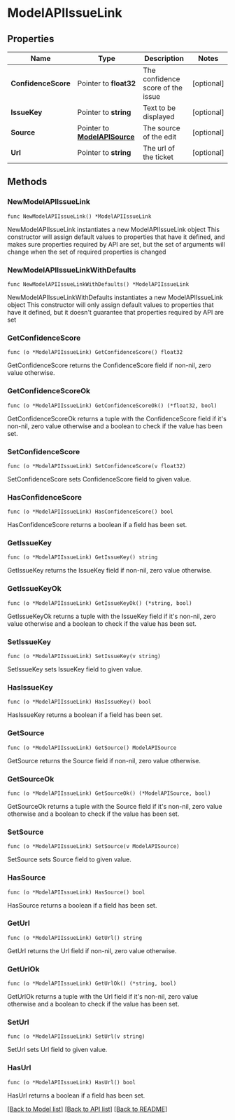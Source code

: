 # ModelAPIIssueLink

## Properties

Name | Type | Description | Notes
------------ | ------------- | ------------- | -------------
**ConfidenceScore** | Pointer to **float32** | The confidence score of the issue | [optional] 
**IssueKey** | Pointer to **string** | Text to be displayed | [optional] 
**Source** | Pointer to [**ModelAPISource**](ModelAPISource.md) | The source of the edit | [optional] 
**Url** | Pointer to **string** | The url of the ticket | [optional] 

## Methods

### NewModelAPIIssueLink

`func NewModelAPIIssueLink() *ModelAPIIssueLink`

NewModelAPIIssueLink instantiates a new ModelAPIIssueLink object
This constructor will assign default values to properties that have it defined,
and makes sure properties required by API are set, but the set of arguments
will change when the set of required properties is changed

### NewModelAPIIssueLinkWithDefaults

`func NewModelAPIIssueLinkWithDefaults() *ModelAPIIssueLink`

NewModelAPIIssueLinkWithDefaults instantiates a new ModelAPIIssueLink object
This constructor will only assign default values to properties that have it defined,
but it doesn't guarantee that properties required by API are set

### GetConfidenceScore

`func (o *ModelAPIIssueLink) GetConfidenceScore() float32`

GetConfidenceScore returns the ConfidenceScore field if non-nil, zero value otherwise.

### GetConfidenceScoreOk

`func (o *ModelAPIIssueLink) GetConfidenceScoreOk() (*float32, bool)`

GetConfidenceScoreOk returns a tuple with the ConfidenceScore field if it's non-nil, zero value otherwise
and a boolean to check if the value has been set.

### SetConfidenceScore

`func (o *ModelAPIIssueLink) SetConfidenceScore(v float32)`

SetConfidenceScore sets ConfidenceScore field to given value.

### HasConfidenceScore

`func (o *ModelAPIIssueLink) HasConfidenceScore() bool`

HasConfidenceScore returns a boolean if a field has been set.

### GetIssueKey

`func (o *ModelAPIIssueLink) GetIssueKey() string`

GetIssueKey returns the IssueKey field if non-nil, zero value otherwise.

### GetIssueKeyOk

`func (o *ModelAPIIssueLink) GetIssueKeyOk() (*string, bool)`

GetIssueKeyOk returns a tuple with the IssueKey field if it's non-nil, zero value otherwise
and a boolean to check if the value has been set.

### SetIssueKey

`func (o *ModelAPIIssueLink) SetIssueKey(v string)`

SetIssueKey sets IssueKey field to given value.

### HasIssueKey

`func (o *ModelAPIIssueLink) HasIssueKey() bool`

HasIssueKey returns a boolean if a field has been set.

### GetSource

`func (o *ModelAPIIssueLink) GetSource() ModelAPISource`

GetSource returns the Source field if non-nil, zero value otherwise.

### GetSourceOk

`func (o *ModelAPIIssueLink) GetSourceOk() (*ModelAPISource, bool)`

GetSourceOk returns a tuple with the Source field if it's non-nil, zero value otherwise
and a boolean to check if the value has been set.

### SetSource

`func (o *ModelAPIIssueLink) SetSource(v ModelAPISource)`

SetSource sets Source field to given value.

### HasSource

`func (o *ModelAPIIssueLink) HasSource() bool`

HasSource returns a boolean if a field has been set.

### GetUrl

`func (o *ModelAPIIssueLink) GetUrl() string`

GetUrl returns the Url field if non-nil, zero value otherwise.

### GetUrlOk

`func (o *ModelAPIIssueLink) GetUrlOk() (*string, bool)`

GetUrlOk returns a tuple with the Url field if it's non-nil, zero value otherwise
and a boolean to check if the value has been set.

### SetUrl

`func (o *ModelAPIIssueLink) SetUrl(v string)`

SetUrl sets Url field to given value.

### HasUrl

`func (o *ModelAPIIssueLink) HasUrl() bool`

HasUrl returns a boolean if a field has been set.


[[Back to Model list]](../README.md#documentation-for-models) [[Back to API list]](../README.md#documentation-for-api-endpoints) [[Back to README]](../README.md)



